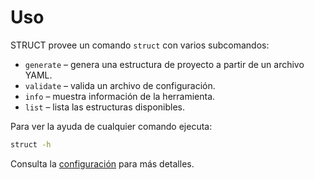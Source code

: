 # Uso

STRUCT provee un comando `struct` con varios subcomandos:

- `generate` – genera una estructura de proyecto a partir de un archivo YAML.
- `validate` – valida un archivo de configuración.
- `info` – muestra información de la herramienta.
- `list` – lista las estructuras disponibles.

Para ver la ayuda de cualquier comando ejecuta:

```sh
struct -h
```

Consulta la [configuración](configuration.md) para más detalles.
